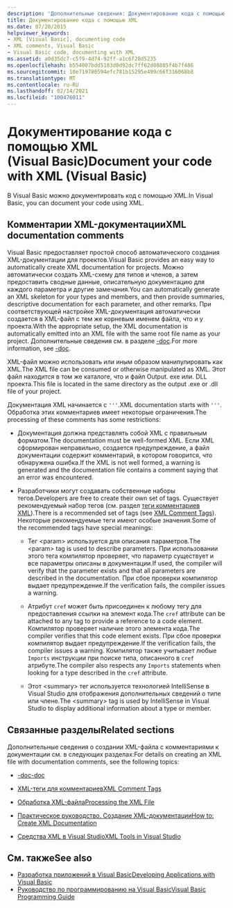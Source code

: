 ```yaml
---
description: 'Дополнительные сведения: Документирование кода с помощью XML (Visual Basic)'
title: Документирование кода с помощью XML
ms.date: 07/20/2015
helpviewer_keywords:
- XML [Visual Basic], documenting code
- XML comments, Visual Basic
- Visual Basic code, documenting with XML
ms.assetid: a0d35dc7-c5f9-4d74-92ff-a1c6f28d5235
ms.openlocfilehash: b554007bdd5183d0d92dc7ff62d08885f4b7f486
ms.sourcegitcommit: 10e719780594efc781b15295e499c66f316068b8
ms.translationtype: MT
ms.contentlocale: ru-RU
ms.lasthandoff: 02/14/2021
ms.locfileid: "100476011"
---
```

# <a name="document-your-code-with-xml-visual-basic"></a><span data-ttu-id="c5adf-103">Документирование кода с помощью XML (Visual Basic)</span><span class="sxs-lookup"><span data-stu-id="c5adf-103">Document your code with XML (Visual Basic)</span></span>

<span data-ttu-id="c5adf-104">В Visual Basic можно документировать код с помощью XML.</span><span class="sxs-lookup"><span data-stu-id="c5adf-104">In Visual Basic, you can document your code using XML.</span></span>

## <a name="xml-documentation-comments"></a><span data-ttu-id="c5adf-105">Комментарии XML-документации</span><span class="sxs-lookup"><span data-stu-id="c5adf-105">XML documentation comments</span></span>

<span data-ttu-id="c5adf-106">Visual Basic предоставляет простой способ автоматического создания XML-документации для проектов.</span><span class="sxs-lookup"><span data-stu-id="c5adf-106">Visual Basic provides an easy way to automatically create XML documentation for projects.</span></span> <span data-ttu-id="c5adf-107">Можно автоматически создать XML-схему для типов и членов, а затем предоставить сводные данные, описательную документацию для каждого параметра и другие замечания.</span><span class="sxs-lookup"><span data-stu-id="c5adf-107">You can automatically generate an XML skeleton for your types and members, and then provide summaries, descriptive documentation for each parameter, and other remarks.</span></span> <span data-ttu-id="c5adf-108">При соответствующей настройке XML-документация автоматически создается в XML-файл с тем же корневым именем файла, что и у проекта.</span><span class="sxs-lookup"><span data-stu-id="c5adf-108">With the appropriate setup, the XML documentation is automatically emitted into an XML file with the same root file name as your project.</span></span> <span data-ttu-id="c5adf-109">Дополнительные сведения см. в разделе [-doc](../../reference/command-line-compiler/doc.md).</span><span class="sxs-lookup"><span data-stu-id="c5adf-109">For more information, see [-doc](../../reference/command-line-compiler/doc.md).</span></span>

<span data-ttu-id="c5adf-110">XML-файл можно использовать или иным образом манипулировать как XML.</span><span class="sxs-lookup"><span data-stu-id="c5adf-110">The XML file can be consumed or otherwise manipulated as XML.</span></span> <span data-ttu-id="c5adf-111">Этот файл находится в том же каталоге, что и файл Output. exe или. DLL проекта.</span><span class="sxs-lookup"><span data-stu-id="c5adf-111">This file is located in the same directory as the output .exe or .dll file of your project.</span></span>

<span data-ttu-id="c5adf-112">Документация XML начинается с `'''`.</span><span class="sxs-lookup"><span data-stu-id="c5adf-112">XML documentation starts with `'''`.</span></span> <span data-ttu-id="c5adf-113">Обработка этих комментариев имеет некоторые ограничения.</span><span class="sxs-lookup"><span data-stu-id="c5adf-113">The processing of these comments has some restrictions:</span></span>

- <span data-ttu-id="c5adf-114">Документация должна представлять собой XML с правильным форматом.</span><span class="sxs-lookup"><span data-stu-id="c5adf-114">The documentation must be well-formed XML.</span></span> <span data-ttu-id="c5adf-115">Если XML сформирован неправильно, создается предупреждение, а файл документации содержит комментарий, в котором говорится, что обнаружена ошибка.</span><span class="sxs-lookup"><span data-stu-id="c5adf-115">If the XML is not well formed, a warning is generated and the documentation file contains a comment saying that an error was encountered.</span></span>

- <span data-ttu-id="c5adf-116">Разработчики могут создавать собственные наборы тегов.</span><span class="sxs-lookup"><span data-stu-id="c5adf-116">Developers are free to create their own set of tags.</span></span> <span data-ttu-id="c5adf-117">Существует рекомендуемый набор тегов (см. раздел [теги комментариев XML](../../language-reference/xmldoc/index.md)).</span><span class="sxs-lookup"><span data-stu-id="c5adf-117">There is a recommended set of tags (see [XML Comment Tags](../../language-reference/xmldoc/index.md)).</span></span> <span data-ttu-id="c5adf-118">Некоторые рекомендуемые теги имеют особые значения.</span><span class="sxs-lookup"><span data-stu-id="c5adf-118">Some of the recommended tags have special meanings:</span></span>

  - <span data-ttu-id="c5adf-119">Тег \<param> используется для описания параметров.</span><span class="sxs-lookup"><span data-stu-id="c5adf-119">The \<param> tag is used to describe parameters.</span></span> <span data-ttu-id="c5adf-120">При использовании этого тега компилятор проверяет, что параметр существует и все параметры описаны в документации.</span><span class="sxs-lookup"><span data-stu-id="c5adf-120">If used, the compiler will verify that the parameter exists and that all parameters are described in the documentation.</span></span> <span data-ttu-id="c5adf-121">При сбое проверки компилятор выдает предупреждение.</span><span class="sxs-lookup"><span data-stu-id="c5adf-121">If the verification fails, the compiler issues a warning.</span></span>

  - <span data-ttu-id="c5adf-122">Атрибут `cref` может быть присоединен к любому тегу для предоставления ссылки на элемент кода.</span><span class="sxs-lookup"><span data-stu-id="c5adf-122">The `cref` attribute can be attached to any tag to provide a reference to a code element.</span></span> <span data-ttu-id="c5adf-123">Компилятор проверяет наличие этого элемента кода.</span><span class="sxs-lookup"><span data-stu-id="c5adf-123">The compiler verifies that this code element exists.</span></span> <span data-ttu-id="c5adf-124">При сбое проверки компилятор выдает предупреждение.</span><span class="sxs-lookup"><span data-stu-id="c5adf-124">If the verification fails, the compiler issues a warning.</span></span> <span data-ttu-id="c5adf-125">Компилятор также учитывает любые `Imports` инструкции при поиске типа, описанного в `cref` атрибуте.</span><span class="sxs-lookup"><span data-stu-id="c5adf-125">The compiler also respects any `Imports` statements when looking for a type described in the `cref` attribute.</span></span>

  - <span data-ttu-id="c5adf-126">Этот \<summary> тег используется технологией IntelliSense в Visual Studio для отображения дополнительных сведений о типе или члене.</span><span class="sxs-lookup"><span data-stu-id="c5adf-126">The \<summary> tag is used by IntelliSense in Visual Studio to display additional information about a type or member.</span></span>

## <a name="related-sections"></a><span data-ttu-id="c5adf-127">Связанные разделы</span><span class="sxs-lookup"><span data-stu-id="c5adf-127">Related sections</span></span>

<span data-ttu-id="c5adf-128">Дополнительные сведения о создании XML-файла с комментариями к документации см. в следующих разделах:</span><span class="sxs-lookup"><span data-stu-id="c5adf-128">For details on creating an XML file with documentation comments, see the following topics:</span></span>

- [<span data-ttu-id="c5adf-129">-doc</span><span class="sxs-lookup"><span data-stu-id="c5adf-129">-doc</span></span>](../../reference/command-line-compiler/doc.md)

- [<span data-ttu-id="c5adf-130">XML-теги для комментариев</span><span class="sxs-lookup"><span data-stu-id="c5adf-130">XML Comment Tags</span></span>](../../language-reference/xmldoc/index.md)

- [<span data-ttu-id="c5adf-131">Обработка XML-файла</span><span class="sxs-lookup"><span data-stu-id="c5adf-131">Processing the XML File</span></span>](processing-the-xml-file.md)

- [<span data-ttu-id="c5adf-132">Практическое руководство. Создание XML-документации</span><span class="sxs-lookup"><span data-stu-id="c5adf-132">How to: Create XML Documentation</span></span>](how-to-create-xml-documentation.md)

- [<span data-ttu-id="c5adf-133">Средства XML в Visual Studio</span><span class="sxs-lookup"><span data-stu-id="c5adf-133">XML Tools in Visual Studio</span></span>](/visualstudio/xml-tools/xml-tools-in-visual-studio)

## <a name="see-also"></a><span data-ttu-id="c5adf-134">См. также</span><span class="sxs-lookup"><span data-stu-id="c5adf-134">See also</span></span>

- [<span data-ttu-id="c5adf-135">Разработка приложений в Visual Basic</span><span class="sxs-lookup"><span data-stu-id="c5adf-135">Developing Applications with Visual Basic</span></span>](../../developing-apps/index.md)
- [<span data-ttu-id="c5adf-136">Руководство по программированию на Visual Basic</span><span class="sxs-lookup"><span data-stu-id="c5adf-136">Visual Basic Programming Guide</span></span>](../index.md)
